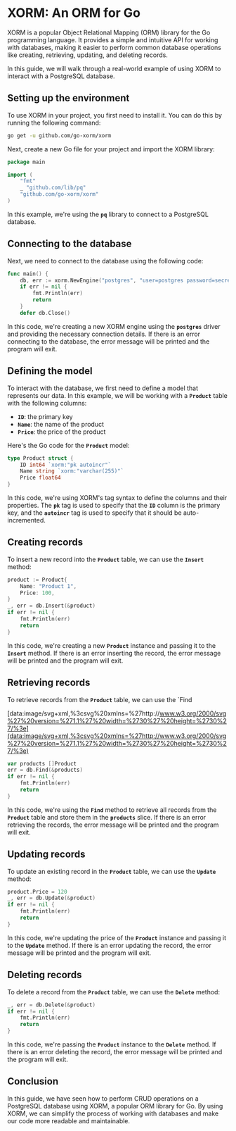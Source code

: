 # **XORM: An ORM for Go**

XORM is a popular Object Relational Mapping (ORM) library for the Go programming language. It provides a simple and intuitive API for working with databases, making it easier to perform common database operations like creating, retrieving, updating, and deleting records.

In this guide, we will walk through a real-world example of using XORM to interact with a PostgreSQL database.

## **Setting up the environment**

To use XORM in your project, you first need to install it. You can do this by running the following command:

```bash
go get -u github.com/go-xorm/xorm
```

Next, create a new Go file for your project and import the XORM library:

```go
package main

import (
	"fmt"
	_ "github.com/lib/pq"
	"github.com/go-xorm/xorm"
)
```

In this example, we're using the **`pq`** library to connect to a PostgreSQL database.

## **Connecting to the database**

Next, we need to connect to the database using the following code:

```go
func main() {
	db, err := xorm.NewEngine("postgres", "user=postgres password=secret dbname=postgres sslmode=disable")
	if err != nil {
		fmt.Println(err)
		return
	}
	defer db.Close()
```

In this code, we're creating a new XORM engine using the **`postgres`** driver and providing the necessary connection details. If there is an error connecting to the database, the error message will be printed and the program will exit.

## **Defining the model**

To interact with the database, we first need to define a model that represents our data. In this example, we will be working with a **`Product`** table with the following columns:

- **`ID`**: the primary key
- **`Name`**: the name of the product
- **`Price`**: the price of the product

Here's the Go code for the **`Product`** model:

```go
type Product struct {
	ID int64 `xorm:"pk autoincr"`
	Name string `xorm:"varchar(255)"`
	Price float64
}
```

In this code, we're using XORM's tag syntax to define the columns and their properties. The **`pk`** tag is used to specify that the **`ID`** column is the primary key, and the **`autoincr`** tag is used to specify that it should be auto-incremented.

## **Creating records**

To insert a new record into the **`Product`** table, we can use the **`Insert`** method:

```go
product := Product{
	Name: "Product 1",
	Price: 100,
}
_, err = db.Insert(&product)
if err != nil {
	fmt.Println(err)
	return
}
```

In this code, we're creating a new **`Product`** instance and passing it to the **`Insert`** method. If there is an error inserting the record, the error message will be printed and the program will exit.

## **Retrieving records**

To retrieve records from the **`Product`** table, we can use the `Find

[data:image/svg+xml,%3csvg%20xmlns=%27http://www.w3.org/2000/svg%27%20version=%271.1%27%20width=%2730%27%20height=%2730%27/%3e](data:image/svg+xml,%3csvg%20xmlns=%27http://www.w3.org/2000/svg%27%20version=%271.1%27%20width=%2730%27%20height=%2730%27/%3e)

```go
var products []Product
err = db.Find(&products)
if err != nil {
	fmt.Println(err)
	return
}
```

In this code, we're using the **`Find`** method to retrieve all records from the **`Product`** table and store them in the **`products`** slice. If there is an error retrieving the records, the error message will be printed and the program will exit.

## **Updating records**

To update an existing record in the **`Product`** table, we can use the **`Update`** method:

```go
product.Price = 120
_, err = db.Update(&product)
if err != nil {
	fmt.Println(err)
	return
}
```

In this code, we're updating the price of the **`Product`** instance and passing it to the **`Update`** method. If there is an error updating the record, the error message will be printed and the program will exit.

## **Deleting records**

To delete a record from the **`Product`** table, we can use the **`Delete`** method:

```go
_, err = db.Delete(&product)
if err != nil {
	fmt.Println(err)
	return
}
```

In this code, we're passing the **`Product`** instance to the **`Delete`** method. If there is an error deleting the record, the error message will be printed and the program will exit.

## **Conclusion**

In this guide, we have seen how to perform CRUD operations on a PostgreSQL database using XORM, a popular ORM library for Go. By using XORM, we can simplify the process of working with databases and make our code more readable and maintainable.
